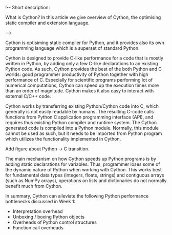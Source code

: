 <!-- Title: What is Cython? -->

!-- Short description:

What is Cython? In this article we give overview of Cython, the optimising
static compiler and extension language.

-->

Cython is optisiming static compiler for Python, and it provides also its own programming language which is a superset of standard Python. 

Cython is designed to provide C-like performance for a code that is mostly written in Python, by adding only a few C-like declarations to an existing Python code. As such, Cython provides the best of the both Python and C worlds: good programmer productivity of Python together with high performance of C. Especially for scientific programs performing lot of numerical computations, Cython can speed up the execution times more than an order of magnitude. Cython makes it also easy to interact with external C/C++ code.

Cython works by transferring existing Python/Cython code into C, which generally is not easily readable by humans. The resulting C-code calls functions from Python C application programming interface (API), and requires thus existing Python compiler and runtime system. The Cython generated code is compiled into a Python module. Normally, this module cannot be used as such, but it needs to be imported from Python program which utilizes the functionality implemented in Cython.

Add figure about Python -> C transition.

The main mechanism on how Cython speeds up Python programs is by adding static declarations for variables. Thus, programmer loses some of the dynamic nature of Python when working with Cython. This works best for fundamental data types (integers, floats, strings) and contiguous arrays (such as NumPy arrays), operations on lists and dictionaries do not normally benefit much from Cython.

In summary, Cython can alleviate the following Python performance bottlenecks discussed in Week 1:

 - Interpretation overhead
 - Unboxing / boxing Python objects
 - Overheads of Python control structures
 - Function call overheads
